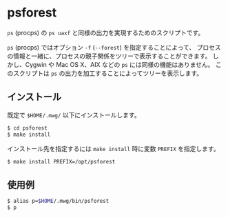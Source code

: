# psforest

`ps` (procps) の `ps uaxf` と同様の出力を実現するためのスクリプトです。

`ps` (procps) ではオプション `-f` (`--forest`) を指定することによって、
プロセスの情報と一緒に、プロセスの親子関係をツリーで表示することができます。
しかし、Cygwin や Mac OS X、AIX などの `ps` には同様の機能はありません。
このスクリプトは `ps` の出力を加工することによってツリーを表示します。

## インストール
既定で `$HOME/.mwg/` 以下にインストールします。
```bash
$ cd psforest
$ make install
```

インストール先を指定するには `make install` 時に変数 `PREFIX` を指定します。
```bash
$ make install PREFIX=/opt/psforest
```

## 使用例
```bash
$ alias p=$HOME/.mwg/bin/psforest
$ p
```